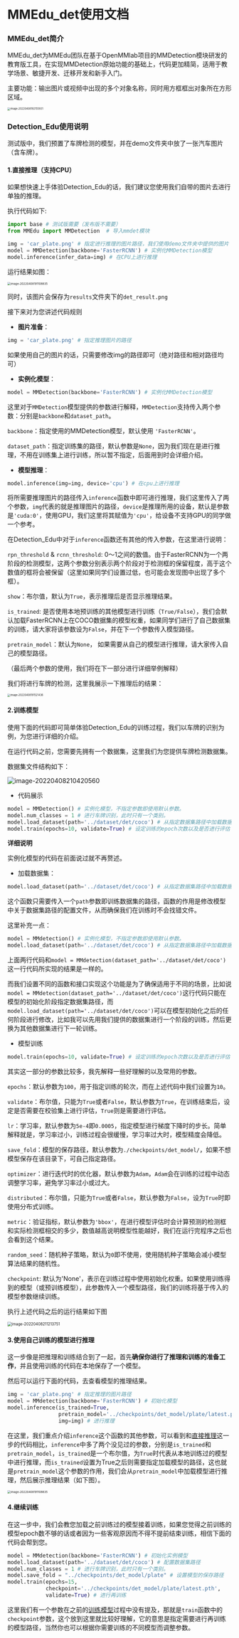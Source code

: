 # MMEdu_det使用文档
### MMEdu_det简介

MMEdu_det为MMEdu团队在基于OpenMMlab项目的MMDetection模块研发的教育版工具，在实现MMDetection原始功能的基础上，代码更加精简，适用于教学场景、敏捷开发、迁移开发和新手入门。

主要功能：输出图片或视频中出现的多个对象名称，同时用方框框出对象所在方形区域。

<img src="C:\Users\Jx_G\Desktop\mmedu_base\mmedu_base\tutorials\imgs\image-20220408192155931.png" alt="image-20220408192155931" style="zoom:40%;" />

### Detection_Edu使用说明

测试版中，我们预置了车牌检测的模型，并在demo文件夹中放了一张汽车图片（含车牌）。

#### 1.直接推理（支持CPU）

如果想快速上手体验Detection_Edu的话，我们建议您使用我们自带的图片去进行单独的推理。


执行代码如下:

```python
import base # 测试版需要（发布版不需要）
from MMEdu import MMDetection  # 导入mmdet模块

img = 'car_plate.png' # 指定进行推理的图片路径，我们使用demo文件夹中提供的图片
model = MMDetection(backbone='FasterRCNN') # 实例化MMDetection模型
model.inference(infer_data=img) # 在CPU上进行推理
```

运行结果如图：

<img src="C:\Users\Jx_G\Desktop\mmedu_base\mmedu_base\tutorials\imgs\image-20220408191108835.png" alt="image-20220408191108835" style="zoom:45%;" />

同时，该图片会保存为`results`文件夹下的`det_result.png`

接下来对为您讲述代码规则

- **图片准备**：

```python
img = 'car_plate.png' # 指定推理图片的路径
```

如果使用自己的图片的话，只需要修改img的路径即可（绝对路径和相对路径均可）

- **实例化模型**：

```python
model = MMDetection(backbone='FasterRCNN') # 实例化MMDetection模型
```

这里对于`MMDetection`模型提供的参数进行解释，`MMDetection`支持传入两个参数：分别是`backbone`和`dataset_path`。

`backbone`：指定使用的MMDetection模型，默认使用 `'FasterRCNN'`。

`dataset_path`：指定训练集的路径，默认参数是`None`，因为我们现在是进行推理，不用在训练集上进行训练，所以暂不指定，后面用到时会详细介绍。

- **模型推理**：

```python
model.inference(img=img, device='cpu') # 在cpu上进行推理
```
将所需要推理图片的路径传入`inference`函数中即可进行推理，我们这里传入了两个参数，`img`代表的就是推理图片的路径，`device`是推理所用的设备，默认是参数是`'cuda:0'`，使用GPU，我们这里将其赋值为`'cpu'`，给设备不支持GPU的同学做一个参考。

在Detection_Edu中对于`inference`函数还有其他的传入参数，在这里进行说明：


`rpn_threshold` & `rcnn_threshold`: 0～1之间的数值。由于FasterRCNN为一个两阶段的检测模型，这两个参数分别表示两个阶段对于检测框的保留程度，高于这个数值的框将会被保留（这里如果同学们设置过低，也可能会发现图中出现了多个框）。

`show`：布尔值，默认为`True`，表示推理后是否显示推理结果。


`is_trained`: 是否使用本地预训练的其他模型进行训练（`True/False`），我们会默认加载FasterRCNN上在COCO数据集的模型权重，如果同学们进行了自己数据集的训练，请大家将该参数设为`False`，并在下一个参数传入模型路径。


`pretrain_model`：默认为`None`， 如果需要从自己的模型进行推理，请大家传入自己的模型路径。

（最后两个参数的使用，我们将在下一部分进行详细举例解释）

我们将进行车牌的检测，这里我展示一下推理后的结果：


<img src="C:\Users\Jx_G\Desktop\mmedu_base\mmedu_base\tutorials\imgs\image-20220408191521436.png" alt="image-20220408191521436" style="zoom:40%;" />


#### 2.训练模型

使用下面的代码即可简单体验Detection_Edu的训练过程，我们以车牌的识别为例，为您进行详细的介绍。



在运行代码之前，您需要先拥有一个数据集，这里我们为您提供车牌检测数据集。

数据集文件结构如下：

![image-20220408210420560](C:\Users\Jx_G\Desktop\mmedu_base\mmedu_base\tutorials\imgs\image-20220408210420560.png)


- 代码展示

~~~python
model = MMDetection() # 实例化模型，不指定参数即使用默认参数。
model.num_classes = 1 # 进行车牌识别，此时只有一个类别。
model.load_dataset(path='../dataset/det/coco') # 从指定数据集路径中加载数据
model.train(epochs=10, validate=True) # 设定训练的epoch次数以及是否进行评估
~~~


**详细说明**

实例化模型的代码在前面说过就不再赘述。

- 加载数据集：

~~~python
model.load_dataset(path='../dataset/det/coco') # 从指定数据集路径中加载数据
~~~

这个函数只需要传入一个`path`参数即训练数据集的路径，函数的作用是修改模型中关于数据集路径的配置文件，从而确保我们在训练时不会找错文件。

这里补充一点：

~~~python
model = MMdetection() # 实例化模型，不指定参数即使用默认参数。
model.load_dataset(path='../dataset/det/coco') # 从指定数据集路径中加载数据
~~~

上面两行代码和`model = MMdetection(dataset_path='../dataset/det/coco')`这一行代码所实现的结果是一样的。

而我们设置不同的函数和接口实现这个功能是为了确保适用于不同的场景，比如说`model = MMdetection(dataset_path='../dataset/det/coco')`这行代码只能在模型的初始化阶段指定数据集路径，而`model.load_dataset(path='../dataset/det/coco')`可以在模型初始化之后的任何阶段进行修改，比如我可以先用我们提供的数据集进行一个阶段的训练，然后更换为其他数据集进行下一轮训练。


- 模型训练

~~~python
model.train(epochs=10, validate=True) # 设定训练的epoch次数以及是否进行评估
~~~

其实这一部分的参数比较多，我先解释一些好理解的以及常用的参数。

`epochs`：默认参数为`100`，用于指定训练的轮次，而在上述代码中我们设置为`10`。

`validate`：布尔值，只能为`True`或者`False`，默认参数为`True`，在训练结束后，设定是否需要在校验集上进行评估，`True`则是需要进行评估。

`lr`：学习率，默认参数为`5e-4`即`0.0005`，指定模型进行梯度下降时的步长。简单解释就是，学习率过小，训练过程会很缓慢，学习率过大时，模型精度会降低。

`save_fold`：模型的保存路径，默认参数为`./checkpoints/det_model/`，如果不想模型保存在该目录下，可自己指定路径。

`optimizer`：进行迭代时的优化器，默认参数为`Adam`，`Adam`会在训练的过程中动态调整学习率，避免学习率过小或过大。

`distributed`：布尔值，只能为`True`或者`False`，默认参数为`False`，设为`True`时即使用分布式训练。

`metric`：验证指标，默认参数为`'bbox'`，在进行模型评估时会计算预测的检测框和实际检测框相交的多少，数值越高说明模型性能越好，我们在运行完程序之后也会看到这个结果。

`random_seed`：随机种子策略，默认为`0`即不使用，使用随机种子策略会减小模型算法结果的随机性。

`checkpoint`: 默认为'None'，表示在训练过程中使用初始化权重。如果使用训练得到的模型（或预训练模型），此参数传入一个模型路径，我们的训练将基于传入的模型参数继续训练。


执行上述代码之后的运行结果如下图

<img src="C:\Users\Jx_G\Desktop\mmedu_base\mmedu_base\tutorials\imgs\image-20220408211213751.png" alt="image-20220408211213751" style="zoom:60%;" />




#### 3.使用自己训练的模型进行推理

这一步像是把推理和训练结合到了一起，首先**确保你进行了推理和训练的准备工作**，并且使用训练的代码在本地保存了一个模型。

然后可以运行下面的代码，去查看模型的推理结果。

~~~python
img = 'car_plate.png' # 指定推理的图片路径
model = MMdetection(backbone='FasterRCNN') # 初始化模型
model.inference(is_trained=True,
                pretrain_model='../checkpoints/det_model/plate/latest.pth',
                img=img) # 进行推理
~~~

在这里，我们重点介绍`inference`这个函数的其他参数，可以看到和[直接推理](####1.直接推理)这一步的代码相比，`inference`中多了两个没见过的参数，分别是`is_trained`和`pretrain_model`，`is_trained`是一个布尔值，为`True`时代表从本地训练过的模型中进行推理，而`is_trained`设置为True之后则需要指定加载模型的路径，这也就是`pretrain_model`这个参数的作用，我们会从`pretrain_model`中加载模型进行推理，然后展示推理结果（如下图）。

<img src="C:\Users\Jx_G\Desktop\mmedu_base\mmedu_base\tutorials\imgs\image-20220408191108835.png" alt="image-20220408191108835" style="zoom:45%;" />

#### 4.继续训练

在这一步中，我们会教您加载之前训练过的模型接着训练，如果您觉得之前训练的模型epoch数不够的话或者因为一些客观原因而不得不提前结束训练，相信下面的代码会帮到您。

~~~python
model = MMdetection(backbone='FasterRCNN') # 初始化实例模型
model.load_dataset(path='../dataset/det/coco') # 配置数据集路径
model.num_classes = 1 # 进行车牌识别，此时只有一个类别。
model.save_fold = "../checkpoints/det_model/plate" # 设置模型的保存路径
model.train(epochs=15,
            checkpoint='../checkpoints/det_model/plate/latest.pth',
            validate=True) # 进行再训练
~~~

这里我们有一个参数在之前的[训练模型](####2.训练模型)过程中没有提及，那就是`train`函数中的`checkpoint`参数，这个放到这里就比较好理解，它的意思是指定需要进行再训练的模型路径，当然你也可以根据你需要训练的不同模型而调整参数。











